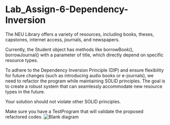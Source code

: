 # Lab_Assign-6-Dependency-Inversion

The NEU Library offers a variety of resources, including books, theses, capstones, internet access, journals, and newspapers.

Currently, the Student object has methods like borrowBook(), borrowJournal() with a parameter of title, which directly depend on specific resource types.

To adhere to the Dependency Inversion Principle (DIP) and ensure flexibility for future changes (such as introducing audio books or e-journals), we need to refactor the program while maintaining SOLID principles. The goal is to create a robust system that can seamlessly accommodate new resource types in the future.

Your solution should not violate other SOLID principles.

Make sure you have a TestProgram that will validate the proposed refactored codes.
![Blank diagram](https://github.com/TJYumul/Lab_Assign-6-Dependency-Inversion/assets/132363388/46e8ca26-69c5-43f4-b699-cac83ae2346d)

